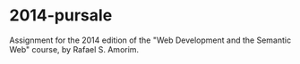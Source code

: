 2014-pursale
============

Assignment for the 2014 edition of the "Web Development and the Semantic Web" course, by Rafael S. Amorim.
